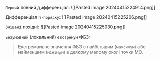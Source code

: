 `Перший` повний дифференціал:
![[Pasted image 20240415224914.png]]

Дифференціал `n-порядку`:
![[Pasted image 20240415225206.png]]

`Змішані` похідні:
![[Pasted image 20240415225030.png]]

`Безумовний` (локальний) `екстремум` ФБЗ:
> Екстремальне значення ФБЗ є найбільшим (`максимум`) або
найменшим (`мінімум`) в деякому малому околі точки M0.

